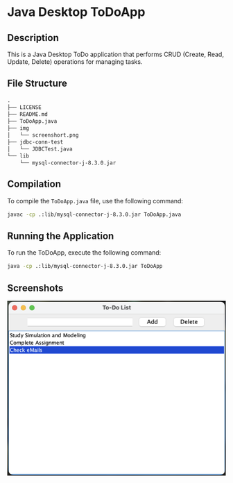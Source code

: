 # Java Desktop ToDoApp

## Description

This is a Java Desktop ToDo application that performs CRUD (Create, Read, Update, Delete) operations for managing tasks.

## File Structure

```
.
├── LICENSE
├── README.md
├── ToDoApp.java
├── img
│   └── screenshort.png
├── jdbc-conn-test
│   └── JDBCTest.java
└── lib
    └── mysql-connector-j-8.3.0.jar
```

## Compilation

To compile the `ToDoApp.java` file, use the following command:

```bash
javac -cp .:lib/mysql-connector-j-8.3.0.jar ToDoApp.java
```

## Running the Application

To run the ToDoApp, execute the following command:

```bash
java -cp .:lib/mysql-connector-j-8.3.0.jar ToDoApp
```

## Screenshots

![ToDoApp Screenshot](./img/screenshort.png)
